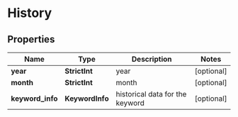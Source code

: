 # History


## Properties

| Name | Type | Description | Notes |
|------------ | ------------- | ------------- | -------------|
**year** | **StrictInt** | year |[optional]|
**month** | **StrictInt** | month |[optional]|
**keyword_info** | **KeywordInfo** | historical data for the keyword |[optional]|